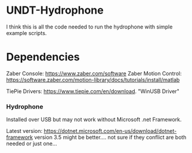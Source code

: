 # UNDT-Hydrophone
I think this is all the code needed to run the hydrophone with simple example scripts.

# Dependencies
Zaber Console: https://www.zaber.com/software
Zaber Motion Control: https://software.zaber.com/motion-library/docs/tutorials/install/matlab

TiePie Drivers: https://www.tiepie.com/en/download. "WinUSB Driver"

### Hydrophone 
Installed over USB but may not work without Microsoft .net Framework.

Latest version: https://dotnet.microsoft.com/en-us/download/dotnet-framework
version 3.5 might be better.... not sure if they conflict are both needed or just one...
